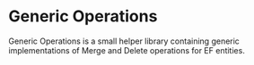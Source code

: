 # Generic Operations

Generic Operations is a small helper library containing generic implementations of Merge and Delete operations for EF entities.